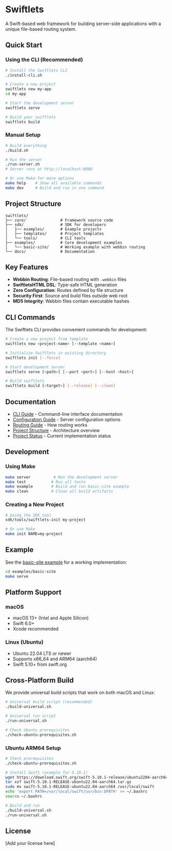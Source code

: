 # Swiftlets

A Swift-based web framework for building server-side applications with a unique file-based routing system.

## Quick Start

### Using the CLI (Recommended)

```bash
# Install the Swiftlets CLI
./install-cli.sh

# Create a new project
swiftlets new my-app
cd my-app

# Start the development server
swiftlets serve

# Build your swiftlets
swiftlets build
```

### Manual Setup

```bash
# Build everything
./build.sh

# Run the server
./run-server.sh
# Server runs at http://localhost:8080

# Or use Make for more options
make help    # Show all available commands
make dev     # Build and run in one command
```

## Project Structure

```
swiftlets/
├── core/               # Framework source code
├── sdk/                # SDK for developers
│   ├── examples/       # Example projects
│   ├── templates/      # Project templates
│   └── tools/          # CLI tools
├── examples/           # Core development examples
│   └── basic-site/     # Working example with webbin routing
└── docs/               # Documentation
```

## Key Features

- **Webbin Routing**: File-based routing with `.webbin` files
- **SwiftletsHTML DSL**: Type-safe HTML generation
- **Zero Configuration**: Routes defined by file structure
- **Security First**: Source and build files outside web root
- **MD5 Integrity**: Webbin files contain executable hashes

## CLI Commands

The Swiftlets CLI provides convenient commands for development:

```bash
# Create a new project from template
swiftlets new <project-name> [--template <name>]

# Initialize Swiftlets in existing directory
swiftlets init [--force]

# Start development server
swiftlets serve [<path>] [--port <port>] [--host <host>]

# Build swiftlets
swiftlets build [<target>] [--release] [--clean]
```

## Documentation

- [CLI Guide](docs/CLI.md) - Command-line interface documentation
- [Configuration Guide](docs/CONFIGURATION.md) - Server configuration options
- [Routing Guide](docs/ROUTING.md) - How routing works
- [Project Structure](docs/project-structure.md) - Architecture overview
- [Project Status](PROJECT_STATUS.md) - Current implementation status

## Development

### Using Make

```bash
make server          # Run the development server
make test           # Run all tests
make example        # Build and run basic-site example
make clean          # Clean all build artifacts
```

### Creating a New Project

```bash
# Using the SDK tool
sdk/tools/swiftlets-init my-project

# Or use Make
make init NAME=my-project
```

## Example

See the [basic-site example](examples/basic-site/) for a working implementation:

```bash
cd examples/basic-site
make serve
```

## Platform Support

### macOS
- macOS 13+ (Intel and Apple Silicon)
- Swift 6.0+
- Xcode recommended

### Linux (Ubuntu)
- Ubuntu 22.04 LTS or newer
- Supports x86_64 and ARM64 (aarch64)
- Swift 5.10+ from swift.org

## Cross-Platform Build

We provide universal build scripts that work on both macOS and Linux:

```bash
# Universal build script (recommended)
./build-universal.sh

# Universal run script
./run-universal.sh

# Check Ubuntu prerequisites
./check-ubuntu-prerequisites.sh
```

### Ubuntu ARM64 Setup

```bash
# Check prerequisites
./check-ubuntu-prerequisites.sh

# Install Swift (example for 5.10.1)
wget https://download.swift.org/swift-5.10.1-release/ubuntu2204-aarch64/swift-5.10.1-RELEASE/swift-5.10.1-RELEASE-ubuntu22.04-aarch64.tar.gz
tar xzf swift-5.10.1-RELEASE-ubuntu22.04-aarch64.tar.gz
sudo mv swift-5.10.1-RELEASE-ubuntu22.04-aarch64 /usr/local/swift
echo 'export PATH=/usr/local/swift/usr/bin:$PATH' >> ~/.bashrc
source ~/.bashrc

# Build and run
./build-universal.sh
./run-universal.sh
```

## License

[Add your license here]